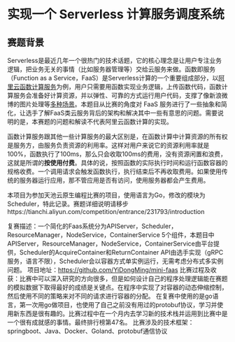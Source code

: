 # 实现一个 Serverless 计算服务调度系统

## 赛题背景

Serverless是最近几年一个很热门的技术话题，它的核心理念是让用户专注业务逻辑，把业务无关的事情（比如服务器管理等）交给云服务来做。函数即服务（Function as a Service，FaaS）是Serverless计算的一个重要组成部分，以[阿里云函数计算服务](https://www.aliyun.com/product/fc)为例，用户只需要用函数实现业务逻辑，上传函数代码，函数计算服务会准备好计算资源，并以弹性、可靠的方式运行用户代码，支撑了像新浪微博的图片处理等[多种场景](https://resources.functioncompute.com/solutions.html)。本题目从比赛的角度对 FaaS 服务进行了一些抽象和简化，让选手了解FaaS类云服务背后的架构和解决其中一些有意思的问题。需要说明的是，本赛题的问题和解读不代表阿里云函数计算的实现。

函数计算服务跟其他一些计算服务的最大区别是，在函数计算中计算资源的所有权是服务方，由服务负责资源的利用率。这样对用户来说它的资源利用率就是100%，函数执行了100ms，那么只会收取100ms的费用，没有资源闲置和浪费，这就是所谓的**按使用付费**。具体的说，按照函数的实际执行时间和运行函数容器的规格收费。一个调用请求会触发函数执行，执行结束后不再收取费用。如果使用传统的服务器运行应用，那不管应用是否有访问，使用服务器都会产生费用。

本项目为参加天池云原生编程比赛的项目，使用语言为Go，修改的模块为Scheduler，特此记录。赛题详细说明请移步https://tianchi.aliyun.com/competition/entrance/231793/introduction

复赛描述：一个简化的Faas系统分为APIServer，Scheduler，ResourceManager，NodeService，ContainerService 5个组件，本题目中APIServer，ResourceManager，NodeService，ContainerService由平台提供，Scheduler的AcquireContainer和ReturnContainer API由选手实现（gRPC服务，语言不限），Scheduler会以容器方式单实例运行，无需考虑分布式多实例问题。
项目地址：https://github.com/YiDongMing/mini-faas
比赛过程及收获：比赛中可以深入研究的方向很多，但是如何设计自己的程序处理逻辑能在赛题的模拟数据下取得最好的成绩是关键点。在程序中实现了对容器的动态伸缩控制，然后使用不同的策略来对不同的请求进行容器的分配。
在复赛中使用的是go语言，第一次用go做项目，也使用了自己之前没有用过的protobuf协议，学习并使用新东西是很有趣的。比赛过程中在一个月内去学习新的技术栈并运用到比赛中是一个很有成就感的事情。最终排行榜第47名。
比赛涉及的技术框架：springboot、Java、Docker、Goland、protobuf通信协议


